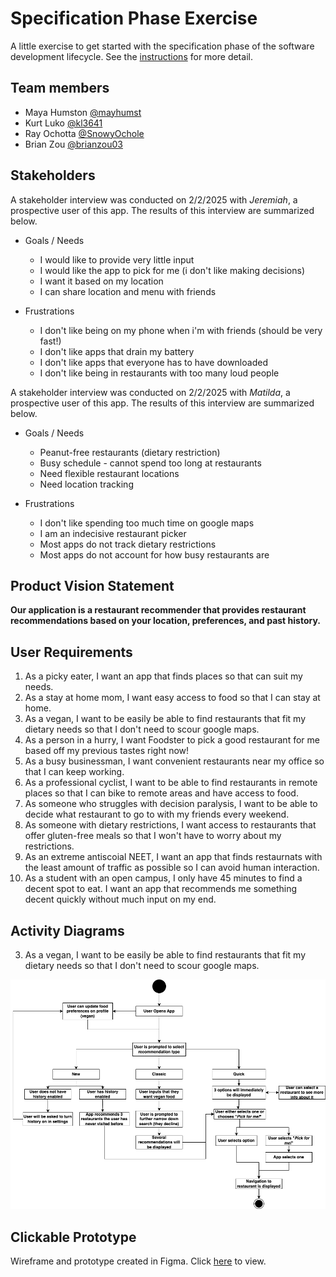 
# Specification Phase Exercise

A little exercise to get started with the specification phase of the software development lifecycle. See the [instructions](instructions.md) for more detail.

## Team members

- Maya Humston [@mayhumst](https://github.com/mayhumst)
- Kurt Luko [@kl3641](https://github.com/kl3641)
- Ray Ochotta [@SnowyOchole](https://github.com/SnowyOchole)
- Brian Zou [@brianzou03](https://github.com/brianzou03)


## Stakeholders

A stakeholder interview was conducted on 2/2/2025 with *Jeremiah*, a prospective user of this app. The results of this interview are summarized below. 

- Goals / Needs

    - I would like to provide very little input
    - I would like the app to pick for me (i don't like making decisions)
    - I want it based on my location
    - I can share location and menu with friends

- Frustrations

    - I don't like being on my phone when i'm with friends (should be very fast!)
    - I don't like apps that drain my battery
    - I don't like apps that everyone has to have downloaded
    - I don't like being in restaurants with too many loud people

A stakeholder interview was conducted on 2/2/2025 with *Matilda*, a prospective user of this app. The results of this interview are summarized below. 

- Goals / Needs

    - Peanut-free restaurants (dietary restriction)
    - Busy schedule - cannot spend too long at restaurants
    - Need flexible restaurant locations
    - Need location tracking

- Frustrations

    - I don't like spending too much time on google maps
    - I am an indecisive restaurant picker
    - Most apps do not track dietary restrictions
    - Most apps do not account for how busy restaurants are


## Product Vision Statement

**Our application is a restaurant recommender that provides restaurant recommendations based on your location, preferences, and past history.**

## User Requirements

1. As a picky eater, I want an app that finds places so that can suit my needs.
2. As a stay at home mom, I want easy access to food so that I can stay at home.
3. As a vegan, I want to be easily be able to find restaurants that fit my dietary needs so that I don't need to scour google maps.
4. As a person in a hurry, I want Foodster to pick a good restaurant for me based off my previous tastes right now! 
5. As a busy businessman, I want convenient restaurants near my office so that I can keep working.
6. As a professional cyclist, I want to be able to find restaurants in remote places so that I can bike to remote areas and have access to food.
7. As someone who struggles with decision paralysis, I want to be able to decide what restaurant to go to with my friends every weekend.
8. As someone with dietary restrictions, I want access to restaurants that offer gluten-free meals so that I won't have to worry about my restrictions.
9. As an extreme antiscoial NEET, I want an app that finds restaurnats with the least amount of traffic as possible so I can avoid human interaction.
10. As a student with an open campus, I only have 45 minutes to find a decent spot to eat. I want an app that recommends me something decent quickly without much input on my end.

## Activity Diagrams

3. As a vegan, I want to be easily be able to find restaurants that fit my dietary needs so that I don't need to scour google maps.

![Diagram](diagrams/Vegan.png)

## Clickable Prototype

Wireframe and prototype created in Figma. Click [here](https://www.figma.com/proto/1EwG4Ig1dRpKjIyfl5XBxY/The-Ballers?node-id=0-1&t=rqtzLwQ9ojsSWb36-1) to view. 
